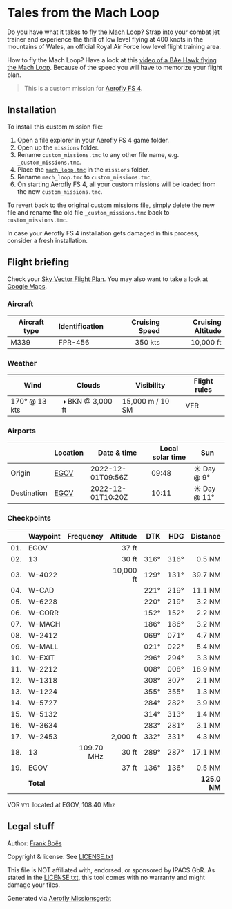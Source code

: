 Tales from the Mach Loop
========================

Do you have what it takes to fly [the Mach Loop](https://machloop.co.uk/)? Strap into your combat jet trainer and experience the thrill of low level flying at 400 knots in the mountains of Wales, an official Royal Air Force low level flight training area.

How to fly the Mach Loop? Have a look at this [video of a BAe Hawk flying the Mach Loop](https://www.youtube.com/watch?v=uTxxXv9XhbM). Because of the speed you will have to memorize your flight plan.

> This is a custom mission for [Aerofly FS 4](https://www.aerofly.com/).

Installation
------------

To install this custom mission file:

1. Open a file explorer in your Aerofly FS 4 game folder.
2. Open up the `missions` folder.
3. Rename `custom_missions.tmc` to any other file name,
   e.g. `_custom_missions.tmc`.
4. Place the [`mach_loop.tmc`](./mach_loop.tmc) in the `missions` folder.
5. Rename `mach_loop.tmc` to `custom_missions.tmc`,
5. On starting Aerofly FS 4, all your custom missions will be loaded from the 
   new `custom_missions.tmc`.

To revert back to the original custom missions file, simply delete the new file 
and rename the old file `_custom_missions.tmc` back to `custom_missions.tmc`.

In case your Aerofly FS 4 installation gets damaged in this process, consider
a fresh installation.

Flight briefing
---------------

Check your [Sky Vector Flight Plan](https://skyvector.com/?ll=53.24984430214315,-4.531256943608469&chart=301&zoom=3&fpl=N0350A000%20EGOV%205252N00339W%205244N00350W%205241N00353W%205239N00351W%205236N00351W%205238N00344W%205243N00341W%205244N00346W%205303N00345W%205304N00347W%205306N00348W%205306N00354W%205307N00356W%205308N00401W%205311N00405W%20EGOV). You may also want to take a look at [Google Maps](https://www.google.com/maps/@?api=1&map_action=map&center=52.926082874310104,-4.0956086684756485&zoom=10&basemap=terrain).

### Aircraft

| Aircraft type | Identification | Cruising Speed | Cruising Altitude |
|---------------|----------------|---------------:|------------------:|
| M339          | FPR-456        |        350 kts |         10,000 ft |

### Weather

| Wind         | Clouds          | Visibility       | Flight rules |
|--------------|-----------------|------------------|--------------|
| 170° @ 13 kts | ◑ BKN @ 3,000 ft | 15,000 m / 10 SM | VFR |

### Airports

|             | Location                                   | Date & time    | Local solar time | Sun |
|-------------|--------------------------------------------|----------------|------------------|-----|
| Origin      | [EGOV](https://skyvector.com/airport/EGOV) | 2022-12-01T09:56Z | 09:48 | ☀ Day @ 9° |
| Destination | [EGOV](https://skyvector.com/airport/EGOV) | 2022-12-01T10:20Z | 10:11 | ☀ Day @ 11° |

### Checkpoints

|     | Waypoint  | Frequency  | Altitude  | DTK  | HDG  | Distance |   ETE |
|:---:|-----------|-----------:|----------:|-----:|-----:|---------:|------:|
| 01. | EGOV      |            |     37 ft |      |      |          |       |
| 02. | 13        |            |     30 ft | 316° | 316° |   0.5 NM | 01:03 |
| 03. | W-4022    |            | 10,000 ft | 129° | 131° |  39.7 NM | 07:00 |
| 04. | W-CAD     |            |           | 221° | 219° |  11.1 NM | 01:57 |
| 05. | W-6228    |            |           | 220° | 219° |   3.2 NM | 00:34 |
| 06. | W-CORR    |            |           | 152° | 152° |   2.2 NM | 00:24 |
| 07. | W-MACH    |            |           | 186° | 186° |   3.2 NM | 00:35 |
| 08. | W-2412    |            |           | 069° | 071° |   4.7 NM | 00:48 |
| 09. | W-MALL    |            |           | 021° | 022° |   5.4 NM | 00:54 |
| 10. | W-EXIT    |            |           | 296° | 294° |   3.3 NM | 00:34 |
| 11. | W-2212    |            |           | 008° | 008° |  18.9 NM | 03:08 |
| 12. | W-1318    |            |           | 308° | 307° |   2.1 NM | 00:22 |
| 13. | W-1224    |            |           | 355° | 355° |   1.3 NM | 00:14 |
| 14. | W-5727    |            |           | 284° | 282° |   3.9 NM | 00:40 |
| 15. | W-5132    |            |           | 314° | 313° |   1.4 NM | 00:15 |
| 16. | W-3634    |            |           | 283° | 281° |   3.1 NM | 00:32 |
| 17. | W-2453    |            |  2,000 ft | 332° | 331° |   4.3 NM | 00:43 |
| 18. | 13        | 109.70 MHz |     30 ft | 289° | 287° |  17.1 NM | 02:54 |
| 19. | EGOV      |            |     37 ft | 136° | 136° |   0.5 NM | 01:03 |
|     | **Total** |            |           |      |      | **125.0 NM** | **23:32** |

VOR `VYL` located at EGOV, 108.40 Mhz

Legal stuff
-----------

Author: [Frank Boës](https://3960.org)

Copyright & license: See [LICENSE.txt](../../LICENSE.txt)

This file is NOT affiliated with, endorsed, or sponsored by IPACS GbR. As stated in the [LICENSE.txt](../../LICENSE.txt), this tool comes with no warranty and might damage your files.

Generated via [Aerofly Missionsgerät](https://github.com/fboes/aerofly-missions)
